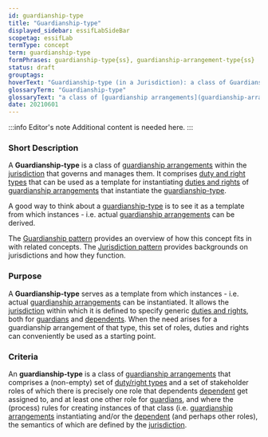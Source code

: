 ```yaml
---
id: guardianship-type
title: "Guardianship-type"
displayed_sidebar: essifLabSideBar
scopetag: essifLab
termType: concept
term: guardianship-type
formPhrases: guardianship-type{ss}, guardianship-arrangement-type{ss}
status: draft
grouptags:
hoverText: "Guardianship-type (in a Jurisdiction): a class of Guardianship Arrangements within the Jurisdiction that governs and manages them."
glossaryTerm: "Guardianship-type"
glossaryText: "a class of [guardianship arrangements](guardianship-arrangement@) within the [jurisdiction](@) that governs and manages them."
date: 20210601
---
```


:::info Editor's note
Additional content is needed here.
:::
### Short Description
A **Guardianship-type** is a class of [guardianship arrangements](guardianship-arrangement@) within the [jurisdiction](@) that governs and manages them. It comprises [duty and right types](pattern-duties-and-rights@) that can be used as a template for instantiating [duties and rights](pattern-duties-and-rights@) of [guardianship arrangements](guardianship-arrangement@) that instantiate the [guardianship-type](@).

A good way to think about a [guardianship-type](@) is to see it as a template from which instances - i.e. actual [guardianship arrangements](guardianship-arrangement@) can be derived.

The [Guardianship pattern](pattern-guardianship@) provides an overview of how this concept fits in with related concepts.
The [Jurisdiction pattern](pattern-jurisdiction@) provides backgrounds on jurisdictions and how they function.

### Purpose
A **Guardianship-type** serves as a template from which instances - i.e. actual [guardianship arrangements](guardianship-arrangement@) can be instantiated. It allows the [jurisdiction](@) within which it is defined to specify generic [duties and rights](pattern-duties-and-rights@), both for [guardians](@) and [dependents](@). When the need arises for a guardianship arrangement of that type, this set of roles, duties and rights can conveniently be used as a starting point.

### Criteria
An **guardianship-type** is a class of [guardianship arrangements](guardianship-arrangement@) that comprises a (non-empty) set of [duty/right types](pattern-duties-and-rights@) and a set of stakeholder roles of which there is precisely one role that dependents [dependent](@) get assigned to, and at least one other role for [guardians](@), and where the (process) rules for creating instances of that class (i.e. [guardianship arrangements](guardianship-arrangement@) instantiating  and/or the [dependent](@) (and perhaps other roles), the semantics of which are defined by the [jurisdiction](@).
